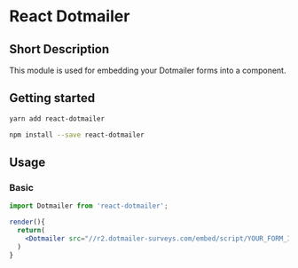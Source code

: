 # React Dotmailer

## Short Description

This module is used for embedding your Dotmailer forms into a component.

## Getting started

```bash
yarn add react-dotmailer

npm install --save react-dotmailer
```

## Usage

### Basic

```jsx
import Dotmailer from 'react-dotmailer';

render(){
  return(
    <Dotmailer src="//r2.dotmailer-surveys.com/embed/script/YOUR_FORM_ID" id="YOUR_FORM_ID" />
  )
}
```

